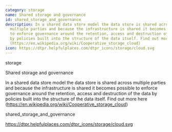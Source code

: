 ```yaml
---
category: storage
name: Shared storage and governance
id: shared_storage_and_governance
description: In a shared data store model the data store is shared across
  multiple parties and because the infrastructure is shared it becomes possible
  to enforce governance around the retention, access and destruction of the data
  by policies built into the structure of the data itself. Find out more here
  (https://en.wikipedia.org/wiki/Cooperative_storage_cloud)
icon: https://dtpr.helpfulplaces.com/dtpr_icons/storage/cloud.svg
---
```

storage

Shared storage and governance

In a shared data store model the data store is shared across multiple parties and because the infrastructure is shared it becomes possible to enforce governance around the retention, access and destruction of the data by policies built into the structure of the data itself. Find out more here (https://en.wikipedia.org/wiki/Cooperative_storage_cloud)

shared_storage_and_governance

https://dtpr.helpfulplaces.com/dtpr_icons/storage/cloud.svg